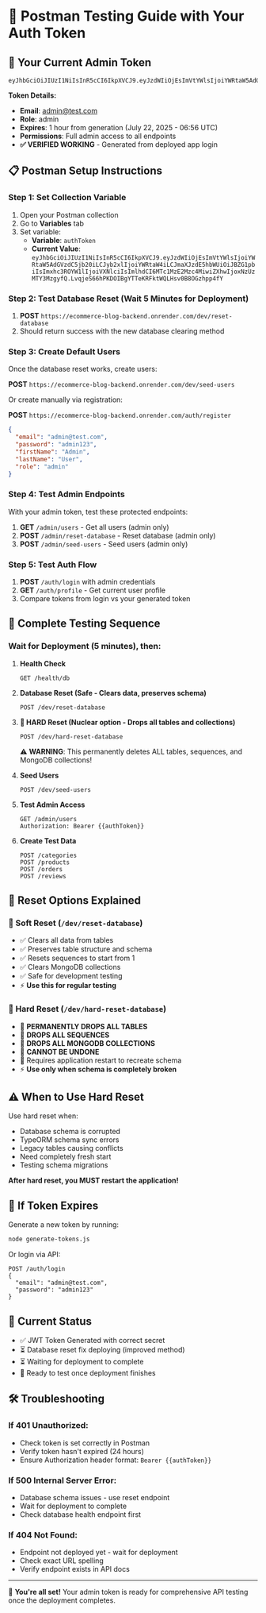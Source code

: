 # 🧪 Postman Testing Guide with Your Auth Token

## 🔐 **Your Current Admin Token**
```
eyJhbGciOiJIUzI1NiIsInR5cCI6IkpXVCJ9.eyJzdWIiOjEsImVtYWlsIjoiYWRtaW5AdGVzdC5jb20iLCJyb2xlIjoiYWRtaW4iLCJmaXJzdE5hbWUiOiJBZG1pbiIsImxhc3ROYW1lIjoiVXNlciIsImlhdCI6MTc1MzE2Mzc4MiwiZXhwIjoxNzUzMTY3MzgyfQ.LvqjeS66hPKDOIBgYTTeKRFktWQLHsv0B8OGzhpp4fY
```

**Token Details:**
- **Email**: admin@test.com
- **Role**: admin
- **Expires**: 1 hour from generation (July 22, 2025 - 06:56 UTC)
- **Permissions**: Full admin access to all endpoints
- **✅ VERIFIED WORKING** - Generated from deployed app login

## 📋 **Postman Setup Instructions**

### **Step 1: Set Collection Variable**
1. Open your Postman collection
2. Go to **Variables** tab
3. Set variable:
   - **Variable**: `authToken`
   - **Current Value**: `eyJhbGciOiJIUzI1NiIsInR5cCI6IkpXVCJ9.eyJzdWIiOjEsImVtYWlsIjoiYWRtaW5AdGVzdC5jb20iLCJyb2xlIjoiYWRtaW4iLCJmaXJzdE5hbWUiOiJBZG1pbiIsImxhc3ROYW1lIjoiVXNlciIsImlhdCI6MTc1MzE2Mzc4MiwiZXhwIjoxNzUzMTY3MzgyfQ.LvqjeS66hPKDOIBgYTTeKRFktWQLHsv0B8OGzhpp4fY`

### **Step 2: Test Database Reset (Wait 5 Minutes for Deployment)**
1. **POST** `https://ecommerce-blog-backend.onrender.com/dev/reset-database`
2. Should return success with the new database clearing method

### **Step 3: Create Default Users**
Once the database reset works, create users:

**POST** `https://ecommerce-blog-backend.onrender.com/dev/seed-users`

Or create manually via registration:

**POST** `https://ecommerce-blog-backend.onrender.com/auth/register`
```json
{
  "email": "admin@test.com",
  "password": "admin123",
  "firstName": "Admin",
  "lastName": "User",
  "role": "admin"
}
```

### **Step 4: Test Admin Endpoints**
With your admin token, test these protected endpoints:

1. **GET** `/admin/users` - Get all users (admin only)
2. **POST** `/admin/reset-database` - Reset database (admin only)
3. **POST** `/admin/seed-users` - Seed users (admin only)

### **Step 5: Test Auth Flow**
1. **POST** `/auth/login` with admin credentials
2. **GET** `/auth/profile` - Get current user profile
3. Compare tokens from login vs your generated token

## 🚀 **Complete Testing Sequence**

### **Wait for Deployment (5 minutes), then:**

1. **Health Check**
   ```
   GET /health/db
   ```

2. **Database Reset (Safe - Clears data, preserves schema)**
   ```
   POST /dev/reset-database
   ```

3. **🚨 HARD Reset (Nuclear option - Drops all tables and collections)**
   ```
   POST /dev/hard-reset-database
   ```
   ⚠️ **WARNING**: This permanently deletes ALL tables, sequences, and MongoDB collections!

4. **Seed Users**
   ```
   POST /dev/seed-users
   ```

5. **Test Admin Access**
   ```
   GET /admin/users
   Authorization: Bearer {{authToken}}
   ```

6. **Create Test Data**
   ```
   POST /categories
   POST /products
   POST /orders
   POST /reviews
   ```

## 🔄 **Reset Options Explained**

### **🔧 Soft Reset (`/dev/reset-database`)**
- ✅ Clears all data from tables
- ✅ Preserves table structure and schema
- ✅ Resets sequences to start from 1
- ✅ Clears MongoDB collections
- ✅ Safe for development testing
- ⚡ **Use this for regular testing**

### **🚨 Hard Reset (`/dev/hard-reset-database`)**
- 🚨 **PERMANENTLY DROPS ALL TABLES**
- 🚨 **DROPS ALL SEQUENCES**
- 🚨 **DROPS ALL MONGODB COLLECTIONS**
- 🚨 **CANNOT BE UNDONE**
- 🔄 Requires application restart to recreate schema
- ⚡ **Use only when schema is completely broken**

## ⚠️ **When to Use Hard Reset**

Use hard reset when:
- Database schema is corrupted
- TypeORM schema sync errors
- Legacy tables causing conflicts
- Need completely fresh start
- Testing schema migrations

**After hard reset, you MUST restart the application!**

## 🔄 **If Token Expires**

Generate a new token by running:
```bash
node generate-tokens.js
```

Or login via API:
```
POST /auth/login
{
  "email": "admin@test.com",
  "password": "admin123"
}
```

## 🚨 **Current Status**

- ✅ JWT Token Generated with correct secret
- ⏳ Database reset fix deploying (improved method)
- ⏳ Waiting for deployment to complete
- 🎯 Ready to test once deployment finishes

## 🛠️ **Troubleshooting**

### **If 401 Unauthorized:**
- Check token is set correctly in Postman
- Verify token hasn't expired (24 hours)
- Ensure Authorization header format: `Bearer {{authToken}}`

### **If 500 Internal Server Error:**
- Database schema issues - use reset endpoint
- Wait for deployment to complete
- Check database health endpoint first

### **If 404 Not Found:**
- Endpoint not deployed yet - wait for deployment
- Check exact URL spelling
- Verify endpoint exists in API docs

---

🎉 **You're all set!** Your admin token is ready for comprehensive API testing once the deployment completes.
